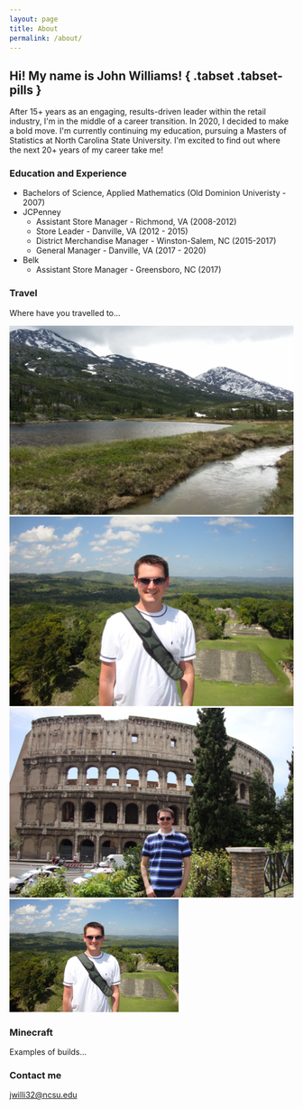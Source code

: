 ```yaml
---
layout: page
title: About
permalink: /about/
---
```


## Hi!  My name is John Williams! { .tabset .tabset-pills }  

After 15+ years as an engaging, results-driven leader within the retail industry, I'm in the middle of a career transition.  In 2020, I decided to make a bold move.  I'm currently continuing my education, pursuing a Masters of Statistics at North Carolina State University.  I'm excited to find out where the next 20+ years of my career take me!

### Education and Experience

* Bachelors of Science, Applied Mathematics (Old Dominion Univeristy - 2007)
* JCPenney
    - Assistant Store Manager - Richmond, VA (2008-2012)
    - Store Leader - Danville, VA (2012 - 2015)
    - District Merchandise Manager - Winston-Salem, NC (2015-2017)
    - General Manager - Danville, VA (2017 - 2020)
* Belk
    - Assistant Store Manager - Greensboro, NC (2017)

### Travel

Where have you travelled to...

![Alaska](images/Alaska2.jpg?s=200) 
![Belize](images/Belize.jpg?v=4&s=200)
![Coliseum](images/Coliseum.jpg?s=150)
<img src="images/Belize.jpg" width="300" height="200">

### Minecraft

Examples of builds...

### Contact me

[jwilli32@ncsu.edu](mailto:jwilli32@ncsu.edu)
